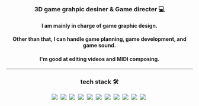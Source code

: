 <div align="center">

<h3> 3D game grahpic desiner & Game directer 💻 </h3>

<h4>I am mainly in charge of game graphic design.</h4>
<h4>Other than that, I can handle game planning, game development, and game sound.</h4>
<h4>I'm good at editing videos and MIDI composing.</h4>

<hr/>

<h3>tech stack 🛠️</h3>

<img src="https://img.shields.io/badge/photoshop-31A8FF?style=flat-square&logo=adobephotoshop&logoColor=white"/>&nbsp;
<img src="https://img.shields.io/badge/aftereffects-999FF?style=flat-square&logo=adobeaftereffects&logoColor=white"/>&nbsp;
<img src="https://img.shields.io/badge/premierpro-9999FF?style=flat-square&logo=adobepremierepro&logoColor=white"/>&nbsp;
<img src="https://img.shields.io/badge/blender-F5792A?style=flat-square&logo=blender&logoColor=white"/>&nbsp;
<img src="https://img.shields.io/badge/medibangpaint-00DBDE?style=flat-square&logo=medibangpaint&logoColor=white"/>&nbsp;
<img src="https://img.shields.io/badge/autodesk-000000?style=flat-square&logo=autodesk&logoColor=white"/>&nbsp;
<img src="https://img.shields.io/badge/unity-FFFFFF?style=flat-square&logo=unity&logoColor=white"/>&nbsp;
<img src="https://img.shields.io/badge/csharp-239120?style=flat-square&logo=csharp&logoColor=white"/>&nbsp;
<img src="https://img.shields.io/badge/python-3776AB?style=flat-square&logo=python&logoColor=white"/>&nbsp;
<img src="https://img.shields.io/badge/visualstudio-5C2D91?style=flat-square&logo=visualstudio&logoColor=white"/>&nbsp;
<img src="https://img.shields.io/badge/visualstudiocode-007ACC?style=flat-square&logo=visualstudiocode&logoColor=white"/>&nbsp;




